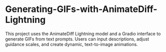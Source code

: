 # Generating-GIFs-with-AnimateDiff-Lightning
This project uses the AnimateDiff Lightning model and a Gradio interface to generate GIFs from text prompts. Users can input descriptions, adjust guidance scales, and create dynamic, text-to-image animations.
